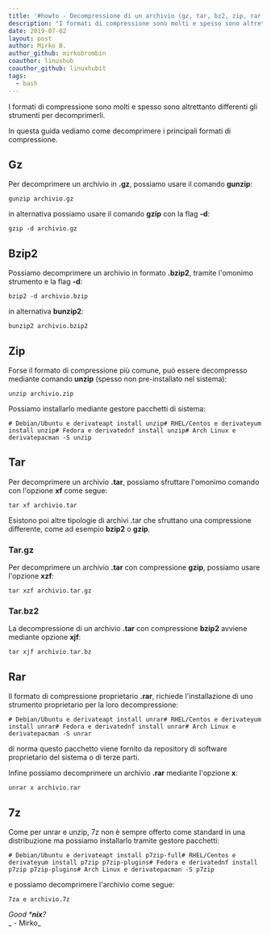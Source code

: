 ```yaml
---
title: '#howto - Decompressione di un archivio (gz, tar, bz2, zip, rar, 7z)'
description: "I formati di compressione sono molti e spesso sono altrettanto differenti gli strumenti per decomprimerli."
date: 2019-07-02
layout: post
author: Mirko B.
author_github: mirkobrombin
coauthor: linuxhub
coauthor_github: linuxhubit
tags:
  - bash
---
```

I formati di compressione sono molti e spesso sono altrettanto differenti gli strumenti per decomprimerli.

In questa guida vediamo come decomprimere i principali formati di compressione.

## Gz

Per decomprimere un archivio in **.gz**, possiamo usare il comando **gunzip**:

    gunzip archivio.gz

in alternativa possiamo usare il comando **gzip** con la flag **-d**:

    gzip -d archivio.gz

## Bzip2

Possiamo decomprimere un archivio in formato **.bzip2**, tramite l'omonimo strumento e la flag **-d**:

    bzip2 -d archivio.bzip

in alternativa **bunzip2**:

    bunzip2 archivio.bzip2

## Zip

Forse il formato di compressione più comune, può essere decompresso mediante comando **unzip** (spesso non pre-installato nel sistema):

    unzip archivio.zip

Possiamo installarlo mediante gestore pacchetti di sistema:

    # Debian/Ubuntu e derivateapt install unzip# RHEL/Centos e derivateyum install unzip# Fedora e derivatednf install unzip# Arch Linux e derivatepacman -S unzip

## Tar

Per decomprimere un archivio **.tar**, possiamo sfruttare l'omonimo comando con l'opzione **xf** come segue:

    tar xf archivio.tar

Esistono poi altre tipologie di archivi .tar che sfruttano una compressione differente, come ad esempio **bzip2** o **gzip**.

### Tar.gz

Per decomprimere un archivio **.tar** con compressione **gzip**, possiamo usare l'opzione **xzf**:

    tar xzf archivio.tar.gz

### Tar.bz2

La decompressione di un archivio **.tar** con compressione **bzip2** avviene mediante opzione **xjf**:

    tar xjf archivio.tar.bz

## Rar

Il formato di compressione proprietario **.rar**, richiede l'installazione di uno strumento proprietario per la loro decompressione:

    # Debian/Ubuntu e derivateapt install unrar# RHEL/Centos e derivateyum install unrar# Fedora e derivatednf install unrar# Arch Linux e derivatepacman -S unrar

di norma questo pacchetto viene fornito da repository di software proprietario del sistema o di terze parti.

Infine possiamo decomprimere un archivio **.rar** mediante l'opzione **x**:

    unrar x archivio.rar

## 7z

Come per unrar e unzip, 7z non è sempre offerto come standard in una distribuzione ma possiamo installarlo tramite gestore pacchetti:

    # Debian/Ubuntu e derivateapt install p7zip-full# RHEL/Centos e derivateyum install p7zip p7zip-plugins# Fedora e derivatednf install p7zip p7zip-plugins# Arch Linux e derivatepacman -S p7zip

e possiamo decomprimere l'archivio come segue:

    7za e archivio.7z

_Good ***nix**?_  
_ - Mirko_